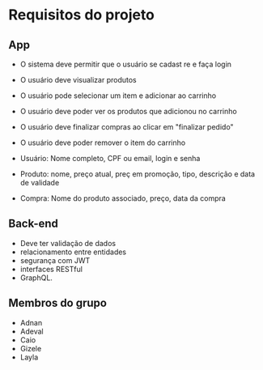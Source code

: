 # Requisitos do projeto

## App
- O sistema deve permitir que o usuário se cadast
re e faça login
- O usuário deve visualizar produtos
- O usuário pode selecionar um item e adicionar ao carrinho
- O usuário deve poder ver os produtos que adicionou no carrinho
- O usuário deve finalizar compras ao clicar em "finalizar pedido"
- O usuário deve poder remover o item do carrinho

- Usuário: Nome completo, CPF ou email, login e senha
- Produto: nome, preço atual, preç em promoção, tipo, descrição e data de validade
- Compra: Nome do produto associado, preço, data da compra

## Back-end
- Deve ter validação de dados
- relacionamento entre entidades 
- segurança com JWT 
- interfaces RESTful 
- GraphQL.

## Membros do grupo
- Adnan
- Adeval
- Caio
- Gizele
- Layla